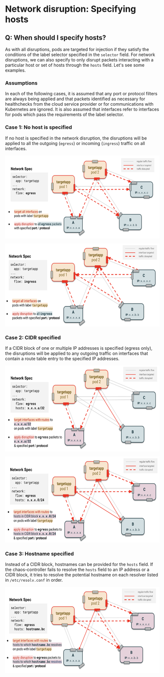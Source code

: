 # Network disruption: Specifying hosts

## Q: When should I specify hosts?

As with all disruptions, pods are targeted for injection if they satisfy the conditions of the label selector specified in the `selector` field. For network disruptions, we can also specify to only disrupt packets interacting with a particular host or set of hosts through the `hosts` field. Let's see some examples.

### Assumptions

In each of the following cases, it is assumed that any port or protocol filters are always being applied and that packets identified as necessary for healthchecks from the cloud service provider or for communications with Kubernetes are ignored. It is also assumed that interfaces refer to interfaces for pods which pass the requirements of the label selector.

### Case 1: No host is specified

If no host is specified in the network disruption, the disruptions will be applied to all the outgoing (`egress`) or incoming (`ingress`) traffic on all interfaces.

<p align="center"><kbd>
    <img src="../docs/img/network_hosts/egress_all.png" height=270 width=600 />
</kbd></p>

<p align="center"><kbd>
    <img src="../docs/img/network_hosts/ingress_all.png" height=270 width=600 />
</kbd></p>

### Case 2: CIDR specified

If a CIDR block of one or multiple IP addresses is specified (egress only), the disruptions will be applied to any outgoing traffic on interfaces that contain a route table entry to the specified IP addresses.

<p align="center"><kbd>
    <img src="../docs/img/network_hosts/egress_one.png" height=280 width=600 />
</kbd></p>

<p align="center"><kbd>
    <img src="../docs/img/network_hosts/egress_cidr.png" height=280 width=600 />
</kbd></p>

### Case 3: Hostname specified

Instead of a CIDR block, hostnames can be provided for the `hosts` field. If the chaos-controller fails to resolve the `hosts` field to an IP address or a CIDR block, it tries to resolve the potential hostname on each resolver listed in  `/etc/resolv.conf` in order.

<p align="center"><kbd>
    <img src="../docs/img/network_hosts/egress_hostname.png" height=280 width=600 />
</kbd></p>